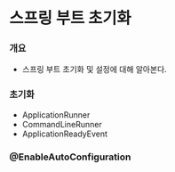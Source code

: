 # 스프링 부트 초기화

### 개요
- 스프링 부트 초기화 및 설정에 대해 알아본다.

### 초기화
- ApplicationRunner
- CommandLineRunner
- ApplicationReadyEvent

### @EnableAutoConfiguration
